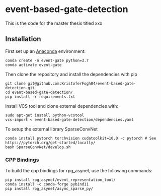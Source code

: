 # event-based-gate-detection

This is the code for the master thesis titled xxx

## Installation
First set up an [Anaconda](https://www.anaconda.com/) environment:

    conda create -n event-gate python=3.7  
    conda activate event-gate

Then clone the repository and install the dependencies with pip

    git clone git@github.com:KristoferFogh04/event-based-gate-detection.git
    cd event-based-gate-detection/
    pip install -r requirements.txt
    
Install VCS tool and clone external dependencies with:

    sudo apt-get install python-vcstool
    vcs-import < event-based-gate-detection/dependencies.yaml

To setup the external library SparseConvNet

    conda install pytorch torchvision cudatoolkit=10.0 -c pytorch # See https://pytorch.org/get-started/locally/
    bash SparseConvNet/develop.sh

### CPP Bindings
To build the cpp bindings for rpg_asynet, use the following commands:

    pip install rpg_asynet/event_representation_tool/
    conda install -c conda-forge pybind11
    pip install rpg_asynet/async_sparse_py/


